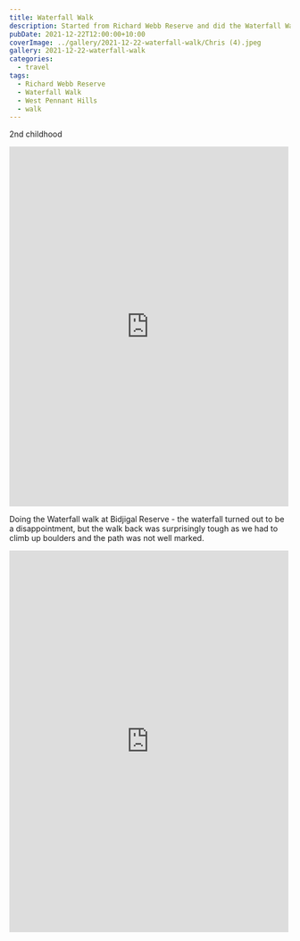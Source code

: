 ```yaml
---
title: Waterfall Walk
description: Started from Richard Webb Reserve and did the Waterfall Walk in West Pennant Hills
pubDate: 2021-12-22T12:00:00+10:00
coverImage: ../gallery/2021-12-22-waterfall-walk/Chris (4).jpeg
gallery: 2021-12-22-waterfall-walk
categories:
  - travel
tags:
  - Richard Webb Reserve
  - Waterfall Walk
  - West Pennant Hills
  - walk
---
```


2nd childhood

<iframe src="https://www.facebook.com/plugins/post.php?href=https%3A%2F%2Fwww.facebook.com%2Fchris1.tham%2Fposts%2Fpfbid0eS8iGJjYiqBcL38DFbNYLeLWWDLefEKVPbSXDHdXyy1SrVje5qSSRiGJLh4rQBkKl&show_text=true&width=500" width="500" height="645" style="border:none;overflow:hidden" scrolling="no" frameborder="0" allowfullscreen="true" allow="autoplay; clipboard-write; encrypted-media; picture-in-picture; web-share"></iframe>

Doing the Waterfall walk at Bidjigal Reserve - the waterfall turned out to be a disappointment, but the walk back was surprisingly tough as we had to climb up boulders and the path was not well marked.

<iframe src="https://www.facebook.com/plugins/post.php?href=https%3A%2F%2Fwww.facebook.com%2Fchris1.tham%2Fposts%2Fpfbid05MRRCsSE37DTKnB1bdPw3UdRqCZJyqJVWgpV7rqFZArDcp9K3YPGtpPAudANPQJMl&show_text=true&width=500" width="500" height="684" style="border:none;overflow:hidden" scrolling="no" frameborder="0" allowfullscreen="true" allow="autoplay; clipboard-write; encrypted-media; picture-in-picture; web-share"></iframe>
